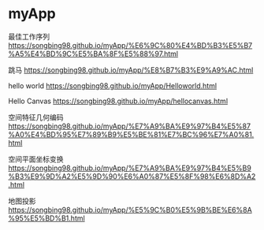 # myApp

最佳工作序列
https://songbing98.github.io/myApp/%E6%9C%80%E4%BD%B3%E5%B7%A5%E4%BD%9C%E5%BA%8F%E5%88%97.html

跳马
https://songbing98.github.io/myApp/%E8%B7%B3%E9%A9%AC.html

hello world
https://songbing98.github.io/myApp/Helloworld.html

Hello Canvas
https://songbing98.github.io/myApp/hellocanvas.html

空间特征几何编码
https://songbing98.github.io/myApp/%E7%A9%BA%E9%97%B4%E5%87%A0%E4%BD%95%E7%89%B9%E5%BE%81%E7%BC%96%E7%A0%81.html

空间平面坐标变换
https://songbing98.github.io/myApp/%E7%A9%BA%E9%97%B4%E5%B9%B3%E9%9D%A2%E5%9D%90%E6%A0%87%E5%8F%98%E6%8D%A2.html

地图投影
https://songbing98.github.io/myApp/%E5%9C%B0%E5%9B%BE%E6%8A%95%E5%BD%B1.html
